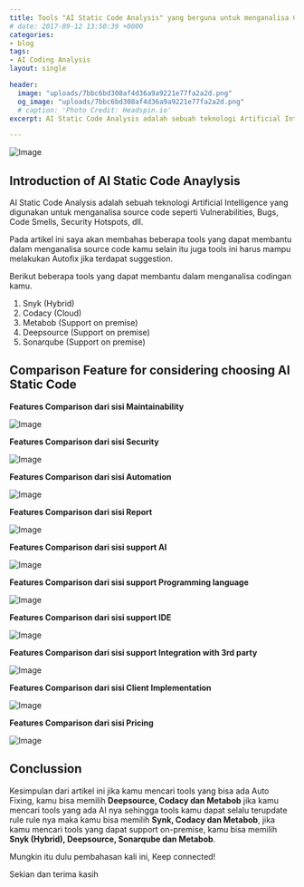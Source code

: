 ```yaml
---
title: Tools "AI Static Code Analysis" yang berguna untuk menganalisa Codingan Kamu.
# date: 2017-09-12 13:50:39 +0000
categories:
- blog
tags:
- AI Coding Analysis
layout: single

header:
  image: "uploads/7bbc6bd308af4d36a9a9221e77fa2a2d.png"
  og_image: "uploads/7bbc6bd308af4d36a9a9221e77fa2a2d.png"
  # caption: 'Photo Credit: Headspin.io'
excerpt: AI Static Code Analysis adalah sebuah teknologi Artificial Intelligence yang digunakan untuk menganalisa source code, seperti Vulnerabilities, Bugs, Code Smells, Security Hotspots, dll.

---
```


![Image](https://res.cloudinary.com/brianrakhmataji-id/image/upload/v1702099402/eddjm0o66yf9hjfipate.png)

## **Introduction of AI Static Code Anaylysis**

AI Static Code Analysis adalah sebuah teknologi Artificial Intelligence yang digunakan untuk menganalisa source code seperti Vulnerabilities, Bugs, Code Smells, Security Hotspots, dll.

Pada artikel ini saya akan membahas beberapa tools yang dapat membantu dalam menganalisa source code kamu selain itu juga tools ini harus mampu melakukan Autofix jika terdapat suggestion.

Berikut beberapa tools yang dapat membantu dalam menganalisa codingan kamu.

1. Snyk (Hybrid)
2. Codacy (Cloud)
3. Metabob (Support on premise)
4. Deepsource (Support on premise)
5. Sonarqube (Support on premise)

## **Comparison Feature for considering choosing AI Static Code**

**Features Comparison dari sisi Maintainability**

![Image](https://res.cloudinary.com/brianrakhmataji-id/image/upload/v1702099402/bsp3mvsnabzkfjwxr1pf.png)

**Features Comparison dari sisi Security**

![Image](https://res.cloudinary.com/brianrakhmataji-id/image/upload/v1702099402/vyd7hd0bl6volthdhz7r.png)

**Features Comparison dari sisi Automation**

![Image](https://res.cloudinary.com/brianrakhmataji-id/image/upload/v1702099402/lblpvwzhdjbrlut4m6kd.png)

**Features Comparison dari sisi Report**

![Image](https://res.cloudinary.com/brianrakhmataji-id/image/upload/v1702099402/ojp6e8kegxtggptlfxex.png)

**Features Comparison dari sisi support AI**

![Image](https://res.cloudinary.com/brianrakhmataji-id/image/upload/v1702099402/jl2hfkm0wfvqtrgso9x5.png)

**Features Comparison dari sisi support Programming language**

![Image](https://res.cloudinary.com/brianrakhmataji-id/image/upload/v1702099402/j0njjvafp4jaghykgr1b.png)

**Features Comparison dari sisi support IDE**

![Image](https://res.cloudinary.com/brianrakhmataji-id/image/upload/v1702099402/jekngrxlegwtsna5azcb.png)

**Features Comparison dari sisi support Integration with 3rd party**

![Image](https://res.cloudinary.com/brianrakhmataji-id/image/upload/v1702099402/a4ivbav0co8xbex101v6.png)

**Features Comparison dari sisi Client Implementation**

![Image](https://res.cloudinary.com/brianrakhmataji-id/image/upload/v1702099402/uenj8uo42oatjlhojtmn.png)

**Features Comparison dari sisi Pricing**

![Image](https://res.cloudinary.com/brianrakhmataji-id/image/upload/v1702099402/jpxhhefoclut78qipykx.png)

## **Conclussion**

Kesimpulan dari artikel ini jika kamu mencari tools yang bisa ada Auto Fixing, kamu bisa memilih **Deepsource, Codacy dan Metabob** jika kamu mencari tools yang ada AI nya sehingga tools kamu dapat selalu terupdate rule rule nya maka kamu bisa memilih **Synk, Codacy dan Metabob**, jika kamu mencari tools yang dapat support on-premise, kamu bisa memilih **Snyk (Hybrid), Deepsource, Sonarqube dan Metabob**.

Mungkin itu dulu pembahasan kali ini, Keep connected!

Sekian dan terima kasih